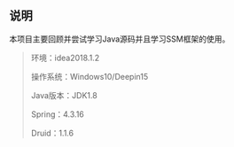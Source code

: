 ## 说明
本项目主要回顾并尝试学习Java源码并且学习SSM框架的使用。

> 环境：idea2018.1.2
>
> 操作系统：Windows10/Deepin15
>
> Java版本：JDK1.8
>
> Spring：4.3.16
>
> Druid：1.1.6
